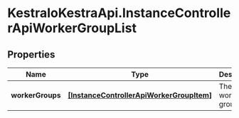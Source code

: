 # KestraIoKestraApi.InstanceControllerApiWorkerGroupList

## Properties

Name | Type | Description | Notes
------------ | ------------- | ------------- | -------------
**workerGroups** | [**[InstanceControllerApiWorkerGroupItem]**](InstanceControllerApiWorkerGroupItem.md) | The list of worker groups. | [optional] 


